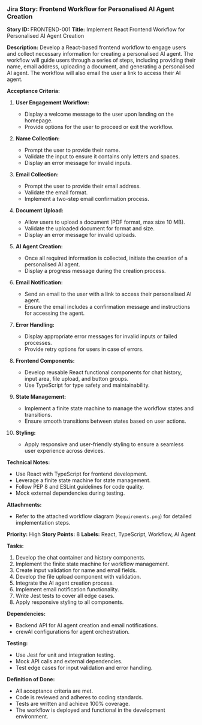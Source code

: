 ### Jira Story: Frontend Workflow for Personalised AI Agent Creation

**Story ID:** FRONTEND-001
**Title:** Implement React Frontend Workflow for Personalised AI Agent Creation

**Description:**
Develop a React-based frontend workflow to engage users and collect necessary information for creating a personalised AI agent. The workflow will guide users through a series of steps, including providing their name, email address, uploading a document, and generating a personalised AI agent. The workflow will also email the user a link to access their AI agent.

**Acceptance Criteria:**
1. **User Engagement Workflow:**
   - Display a welcome message to the user upon landing on the homepage.
   - Provide options for the user to proceed or exit the workflow.

2. **Name Collection:**
   - Prompt the user to provide their name.
   - Validate the input to ensure it contains only letters and spaces.
   - Display an error message for invalid inputs.

3. **Email Collection:**
   - Prompt the user to provide their email address.
   - Validate the email format.
   - Implement a two-step email confirmation process.

4. **Document Upload:**
   - Allow users to upload a document (PDF format, max size 10 MB).
   - Validate the uploaded document for format and size.
   - Display an error message for invalid uploads.

5. **AI Agent Creation:**
   - Once all required information is collected, initiate the creation of a personalised AI agent.
   - Display a progress message during the creation process.

6. **Email Notification:**
   - Send an email to the user with a link to access their personalised AI agent.
   - Ensure the email includes a confirmation message and instructions for accessing the agent.

7. **Error Handling:**
   - Display appropriate error messages for invalid inputs or failed processes.
   - Provide retry options for users in case of errors.

8. **Frontend Components:**
   - Develop reusable React functional components for chat history, input area, file upload, and button groups.
   - Use TypeScript for type safety and maintainability.

9. **State Management:**
   - Implement a finite state machine to manage the workflow states and transitions.
   - Ensure smooth transitions between states based on user actions.

10. **Styling:**
    - Apply responsive and user-friendly styling to ensure a seamless user experience across devices.

**Technical Notes:**
- Use React with TypeScript for frontend development.
- Leverage a finite state machine for state management.
- Follow PEP 8 and ESLint guidelines for code quality.
- Mock external dependencies during testing.

**Attachments:**
- Refer to the attached workflow diagram (`Requirements.png`) for detailed implementation steps.

**Priority:** High
**Story Points:** 8
**Labels:** React, TypeScript, Workflow, AI Agent

**Tasks:**
1. Develop the chat container and history components.
2. Implement the finite state machine for workflow management.
3. Create input validation for name and email fields.
4. Develop the file upload component with validation.
5. Integrate the AI agent creation process.
6. Implement email notification functionality.
7. Write Jest tests to cover all edge cases.
8. Apply responsive styling to all components.

**Dependencies:**
- Backend API for AI agent creation and email notifications.
- crewAI configurations for agent orchestration.

**Testing:**
- Use Jest for unit and integration testing.
- Mock API calls and external dependencies.
- Test edge cases for input validation and error handling.

**Definition of Done:**
- All acceptance criteria are met.
- Code is reviewed and adheres to coding standards.
- Tests are written and achieve 100% coverage.
- The workflow is deployed and functional in the development environment.
